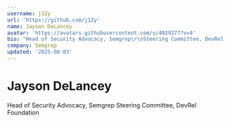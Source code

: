 ```yaml
---
username: j12y
url: 'https://github.com/j12y'
name: Jayson DeLancey
avatar: 'https://avatars.githubusercontent.com/u/4029277?v=4'
bio: "Head of Security Advocacy, Semgrep\r\nSteering Committee, DevRel Foundation"
company: Semgrep
updated: '2025-08-03'
---
```


# Jayson DeLancey

Head of Security Advocacy, Semgrep
Steering Committee, DevRel Foundation
